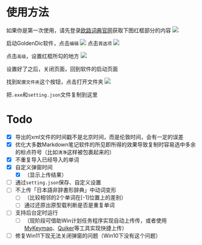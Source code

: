 # 使用方法

如果你是第一次使用，请先登录[欧路词典官网](https://my.eudic.net/OpenAPI/Authorization)获取下图红框部分的内容
![](Assets/Pasted_image_20220714111636.png)

启动GoldenDic软件，点击`编辑`
![](Assets/Pasted_image_20220714113402.png)
点击`首选项`
![](Assets/Pasted_image_20220714113725.png)

点击`高级`，设置红框所勾的地方
![](Assets/Pasted_image_20220714113422.png)

设置好了之后，关闭页面，回到软件的启动页面

找到`配置文件夹`这个按钮，点击打开文件夹
![](Assets/Pasted_image_20220714112339.png)

把`.exe`和`setting.json`文件复制到这里

# Todo

- [x] 导出的xml文件的时间戳不是北京时间，而是伦敦时间，会有一定的误差
- [x] 优化大多数Markdown笔记软件的所见即所得的效果导致复制时容易选中多余的标点符号（比如`清浄`这样被包裹起来的）
- [x] 不重复导入已经导入的单词
- [x] 自定义弹窗时间
	- [x] （显示上传结果）
- [ ] 通过`setting.json`保存、自定义设置
- [ ] 不上传「日本語非辞書形辞典」中动词变形
	- [ ] （比较相邻的2个单词在[-1]位置上的差别）
	- [ ] 通过还原出原型载判断是否是重复单词
- [ ] 支持后台定时运行
	- [ ] （现阶段可借助Win计划任务程序实现自动上传传，或者使用[MyKeymap](https://xianyukang.com/MyKeymap.html#mykeymap-%E7%AE%80%E4%BB%8B)、[Quiker](https://getquicker.net/)等工具实现快捷上传）
- [ ] 修复Win11下现无法关闭弹窗的问题（Win10下没有这个问题）